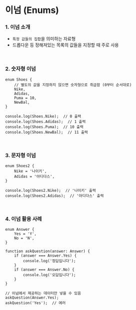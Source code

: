# 이넘 (Enums)

### 1. 이넘 소개
- `특정 값들의 집합`을 의미하는 자료형
- 드롭다운 등 정해져있는 목록의 값들을 지정할 때 주로 사용

<br />

### 2. 숫자형 이넘
```
enum Shoes {
    // 별도의 값을 지정하지 않으면 숫자형으로 취급함 (0부터 순서대로)
    Nike,
    Adidas,
    Puma = 10,
    NewBal,
}

console.log(Shoes.Nike);  // 0 출력
console.log(Shoes.Adidas);  // 1 출력
console.log(Shoes.Puma);  // 10 출력
console.log(Shoes.NewBal);  // 11 출력
```

<br />

### 3. 문자형 이넘
```
enum Shoes2 {
    Nike = '나이키',
    Adidas = '아디다스',
}

console.log(Shoes2.Nike);  // '나이키' 출력
console.log(Shoes2.Adidas);  // '아디다스' 출력
```


<br />

### 4. 이넘 활용 사례

```
enum Answer {
    Yes = 'Y',
    No = 'N',
}

function askQuestion(answer: Answer) {
    if (answer === Answer.Yes) {
        console.log('정답입니다');
    }
    if (answer === Answer.No) {
        console.log('오답입니다');
    }
}

// 이넘에서 제공하는 데이터만 넣을 수 있음
askQuestion(Answer.Yes); 
askQuestion('Yes');  // 에러
```


